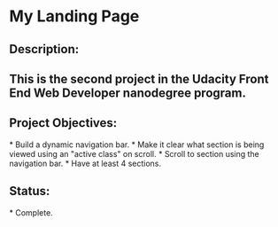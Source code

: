 <h1>My Landing Page</h1>

<h2>Description:<h2>
This is the second project in the Udacity Front End Web Developer nanodegree program.

<h2>Project Objectives:</h2>
* Build a dynamic navigation bar.
* Make it clear what section is being viewed using an "active class" on scroll.
* Scroll to section using the navigation bar.
* Have at least 4 sections.

<h2>Status:</h2>
* Complete.
